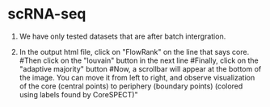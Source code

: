 # scRNA-seq

1. We have only tested datasets that are after batch intergration.

2. In the output html file, click on "FlowRank" on the line that says core.
#Then click on the "louvain" button in the next line
#Finally, click on the "adaptive majority" button
#Now, a scrollbar will appear at the bottom of the image. You can move it from left to right, and observe visualization of the core (central points) to periphery (boundary points) (colored using labels found by CoreSPECT)"

